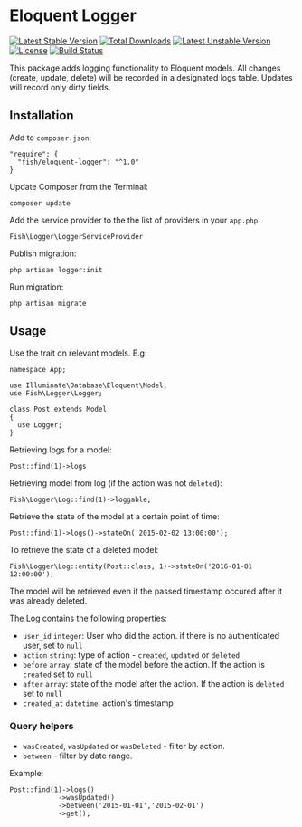 # Eloquent Logger
[![Latest Stable Version](https://poser.pugx.org/fish/eloquent-logger/v/stable)](https://packagist.org/packages/fish/eloquent-logger) [![Total Downloads](https://poser.pugx.org/fish/eloquent-logger/downloads)](https://packagist.org/packages/fish/eloquent-logger) [![Latest Unstable Version](https://poser.pugx.org/fish/eloquent-logger/v/unstable)](https://packagist.org/packages/fish/eloquent-logger) [![License](https://poser.pugx.org/fish/eloquent-logger/license)](https://packagist.org/packages/fish/eloquent-logger) [![Build Status](https://travis-ci.org/matfish2/eloquent-logger.svg?branch=master)](https://travis-ci.org/matfish2/eloquent-logger)

This package adds logging functionality to Eloquent models. All changes (create, update, delete) will be recorded in a designated logs table.
Updates will record only dirty fields.

## Installation

Add to `composer.json`:

    "require": {
      "fish/eloquent-logger": "^1.0"
    }

Update Composer from the Terminal:

    composer update

Add the service provider to the the list of providers in your `app.php`

    Fish\Logger\LoggerServiceProvider

Publish migration:

    php artisan logger:init

Run migration:

    php artisan migrate

## Usage

Use the trait on relevant models. E.g:

    namespace App;

    use Illuminate\Database\Eloquent\Model;
    use Fish\Logger\Logger;

    class Post extends Model
    {
      use Logger;
    }

Retrieving logs for a model:

    Post::find(1)->logs

Retrieving model from log (if the action was not `deleted`):

    Fish\Logger\Log::find(1)->loggable;

Retrieve the state of the model at a certain point of time:

    Post::find(1)->logs()->stateOn('2015-02-02 13:00:00');

To retrieve the state of a deleted model:

    Fish\Logger\Log::entity(Post::class, 1)->stateOn('2016-01-01 12:00:00');

The model will be retrieved even if the passed timestamp occured after it was already deleted.

The Log contains the following properties:

* `user_id` `integer`: User who did the action. if there is no authenticated user, set to `null`
* `action` `string`: type of action - `created`, `updated` or `deleted`
* `before` `array`: state of the model before the action. If the action is `created` set to `null`
* `after` `array`: state of the model after the action. If the action is `deleted` set to `null`
* `created_at` `datetime`: action's timestamp

### Query helpers

* `wasCreated`, `wasUpdated` or `wasDeleted` - filter by action.
* `between` - filter by date range.

Example:

    Post::find(1)->logs()
                ->wasUpdated()
                ->between('2015-01-01','2015-02-01')
                ->get();


